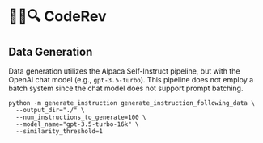 # 👨‍💻🔍 CodeRev 

## Data Generation
Data generation utilizes the Alpaca Self-Instruct pipeline, but with the OpenAI chat model (e.g., `gpt-3.5-turbo`). This pipeline does not employ a batch system since the chat model does not support prompt batching.
```
python -m generate_instruction generate_instruction_following_data \
  --output_dir="./" \
  --num_instructions_to_generate=100 \
  --model_name="gpt-3.5-turbo-16k" \
  --similarity_threshold=1
```